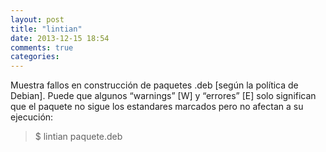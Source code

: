 ```yaml
---
layout: post
title: "lintian"
date: 2013-12-15 18:54
comments: true
categories: 
---
```

Muestra fallos en construcción de paquetes .deb [según la política de Debian]. Puede que algunos “warnings” [W] y “errores” [E] solo significan que el paquete no sigue los estandares marcados pero no afectan a su ejecución:

>$ lintian paquete.deb

